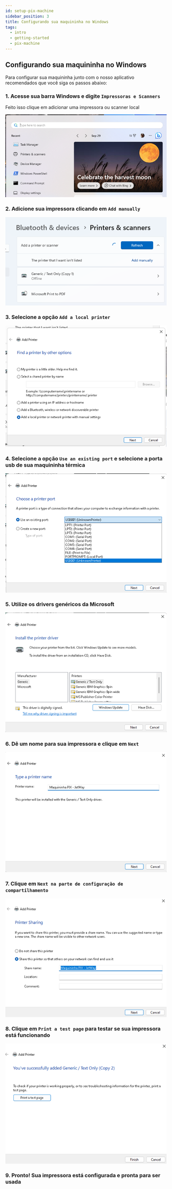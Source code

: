 ```yaml
---
id: setup-pix-machine
sidebar_position: 3
title: Configurando sua maquininha no Windows
tags:
  - intro
  - getting-started
  - pix-machine
---
```


## Configurando sua maquininha no Windows

Para configurar sua maquininha junto com o nosso aplicativo recomendados que você siga os passos abaixo:

### 1. Acesse sua barra Windows e digite `Impressoras e Scanners`

Feito isso clique em adicionar uma impressora ou scanner local

![Alt text](__assets__/configure-machine-1.png)

### 2. Adicione sua impressora clicando em `Add manually`

![Alt text](__assets__/configure-machine-2.png)

### 3. Selecione a opção `Add a local printer`

![Alt text](__assets__/configure-machine-3.png)

### 4. Selecione a opção `Use an existing port` e selecione a porta usb de sua maquininha térmica

![Alt text](__assets__/configure-machine-4.png)

### 5. Utilize os drivers genéricos da Microsoft

![Alt text](__assets__/configure-machine-5.png)

### 6. Dê um nome para sua impressora e clique em `Next`

![Alt text](__assets__/configure-machine-6.png)

### 7. Clique em `Next na parte de configuração de compartilhamento`

![Alt text](__assets__/configure-machine-7.png)

### 8. Clique em `Print a test page` para testar se sua impressora está funcionando

![Alt text](__assets__/configure-machine-8.png)

### 9. Pronto! Sua impressora está configurada e pronta para ser usada
